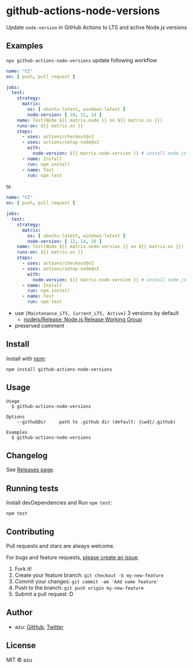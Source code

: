 # github-actions-node-versions

Update `node-version` in GitHub Actions to LTS and active Node.js versions

## Examples

`npx github-actions-node-versions` update following workflow

```yaml
name: "CI"
on: [ push, pull_request ]

jobs:
  test:
    strategy:
      matrix:
        os: [ ubuntu-latest, windows-latest ]
        node-version: [ 10, 12, 14 ]
    name: Test(Node ${{ matrix.node }} on ${{ matrix.os }})
    runs-on: ${{ matrix.os }}
    steps:
      - uses: actions/checkout@v2
      - uses: actions/setup-node@v2
        with:
          node-version: ${{ matrix.node-version }} # install node.js
      - name: Install
        run: npm install
      - name: Test
        run: npm test
```

to 

```yaml
name: "CI"
on: [ push, pull_request ]

jobs:
  test:
    strategy:
      matrix:
        os: [ ubuntu-latest, windows-latest ]
        node-version: [ 12, 14, 16 ]
    name: Test(Node ${{ matrix.node-version }} on ${{ matrix.os }})
    runs-on: ${{ matrix.os }}
    steps:
      - uses: actions/checkout@v2
      - uses: actions/setup-node@v2
        with:
          node-version: ${{ matrix.node-version }} # install node.js
      - name: Install
        run: npm install
      - name: Test
        run: npm test
```

- use `[Maintenance_LTS, Current_LTS, Active]` 3 versions by default
    - [nodejs/Release: Node.js Release Working Group](https://github.com/nodejs/Release)
- preserved comment

## Install

Install with [npm](https://www.npmjs.com/):

    npm install github-actions-node-versions

## Usage

    Usage
      $ github-actions-node-versions
 
    Options
        --githubDir     path to .github dir (default: {cwd}/.github)
 
    Examples
      $ github-actions-node-versions

## Changelog

See [Releases page](https://github.com/azu/github-actions-node-versions/releases).

## Running tests

Install devDependencies and Run `npm test`:

    npm test

## Contributing

Pull requests and stars are always welcome.

For bugs and feature requests, [please create an issue](https://github.com/azu/github-actions-node-versions/issues).

1. Fork it!
2. Create your feature branch: `git checkout -b my-new-feature`
3. Commit your changes: `git commit -am 'Add some feature'`
4. Push to the branch: `git push origin my-new-feature`
5. Submit a pull request :D

## Author

- azu: [GitHub](https://github.com/azu), [Twitter](https://twitter.com/azu_re)

## License

MIT © azu
